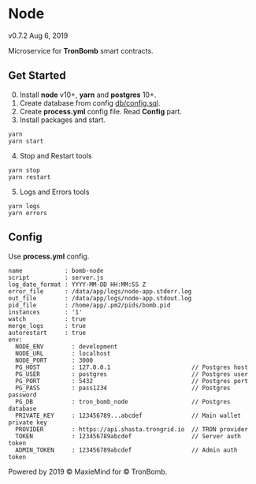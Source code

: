 # Node
v0.7.2 Aug 6, 2019

Microservice for **TronBomb** smart contracts.

## Get Started

0. Install **node** v10+, **yarn** and **postgres** 10+.
1. Create database from config [db/config.sql](./db/config.sql).
2. Create **process.yml** config file. Read **Config** part.
3. Install packages and start.
```
yarn
yarn start
```
4. Stop and Restart tools
```
yarn stop
yarn restart
```
5. Logs and Errors tools
```
yarn logs
yarn errors
```

## Config

Use **process.yml** config.

```
name            : bomb-node
script          : server.js
log_date_format : YYYY-MM-DD HH:MM:SS Z
error_file      : /data/app/logs/node-app.stderr.log
out_file        : /data/app/logs/node-app.stdout.log
pid_file        : /home/app/.pm2/pids/bomb.pid
instances       : '1'
watch           : true
merge_logs      : true
autorestart     : true
env:
  NODE_ENV        : development
  NODE_URL        : localhost
  NODE_PORT       : 3000
  PG_HOST         : 127.0.0.1                       // Postgres host
  PG_USER         : postgres                        // Postgres user
  PG_PORT         : 5432                            // Postgres port
  PG_PASS         : pass1234                        // Postgres password
  PG_DB           : tron_bomb_node                  // Postgres database
  PRIVATE_KEY     : 123456789...abcdef              // Main wallet private key
  PROVIDER        : https://api.shasta.trongrid.io  // TRON provider
  TOKEN           : 123456789abcdef                 // Server auth token
  ADMIN_TOKEN     : 123456789abcdef                 // Admin auth token
```

Powered by 2019 © MaxieMind for © TronBomb.
